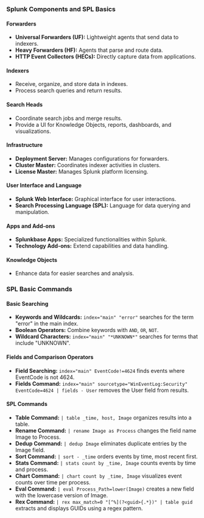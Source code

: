 ### Splunk Components and SPL Basics

#### Forwarders
- **Universal Forwarders (UF):** Lightweight agents that send data to indexers.
- **Heavy Forwarders (HF):** Agents that parse and route data.
- **HTTP Event Collectors (HECs):** Directly capture data from applications.

#### Indexers
- Receive, organize, and store data in indexes.
- Process search queries and return results.

#### Search Heads
- Coordinate search jobs and merge results.
- Provide a UI for Knowledge Objects, reports, dashboards, and visualizations.

#### Infrastructure
- **Deployment Server:** Manages configurations for forwarders.
- **Cluster Master:** Coordinates indexer activities in clusters.
- **License Master:** Manages Splunk platform licensing.

#### User Interface and Language
- **Splunk Web Interface:** Graphical interface for user interactions.
- **Search Processing Language (SPL):** Language for data querying and manipulation.

#### Apps and Add-ons
- **Splunkbase Apps:** Specialized functionalities within Splunk.
- **Technology Add-ons:** Extend capabilities and data handling.

#### Knowledge Objects
- Enhance data for easier searches and analysis.

### SPL Basic Commands

#### Basic Searching
- **Keywords and Wildcards:** `index="main" "error"` searches for the term "error" in the main index.
- **Boolean Operators:** Combine keywords with `AND`, `OR`, `NOT`.
- **Wildcard Characters:** `index="main" "*UNKNOWN*"` searches for terms that include "UNKNOWN".

#### Fields and Comparison Operators
- **Field Searching:** `index="main" EventCode!=4624` finds events where EventCode is not 4624.
- **Fields Command:** `index="main" sourcetype="WinEventLog:Security" EventCode=4624 | fields - User` removes the User field from results.

#### SPL Commands
- **Table Command:** `| table _time, host, Image` organizes results into a table.
- **Rename Command:** `| rename Image as Process` changes the field name Image to Process.
- **Dedup Command:** `| dedup Image` eliminates duplicate entries by the Image field.
- **Sort Command:** `| sort - _time` orders events by time, most recent first.
- **Stats Command:** `| stats count by _time, Image` counts events by time and process.
- **Chart Command:** `| chart count by _time, Image` visualizes event counts over time per process.
- **Eval Command:** `| eval Process_Path=lower(Image)` creates a new field with the lowercase version of Image.
- **Rex Command:** `| rex max_match=0 "[^%](?<guid>{.*})" | table guid` extracts and displays GUIDs using a regex pattern.
